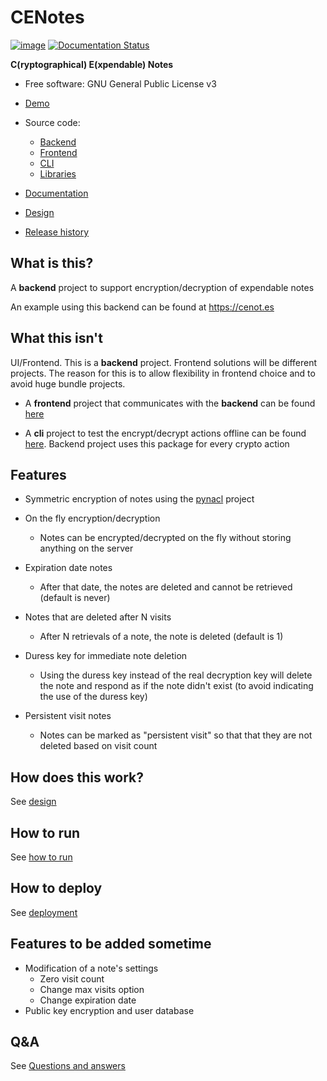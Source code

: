 # CENotes

[![image](https://travis-ci.org/cenotes/cenotes.svg?branch=master)](https://travis-ci.org/cenotes/cenotes)
[![Documentation
Status](https://readthedocs.org/projects/cenotes/badge/?version=latest)](https://cenotes.readthedocs.io/en/latest/?badge=latest)

**C(ryptographical) E(xpendable) Notes**

  - Free software: GNU General Public License v3

  - [Demo](https://cenot.es)

  - Source code:
        
    - [Backend](https://github.com/cenotes/cenotes)
    - [Frontend](https://github.com/cenotes/cenotes-reaction)
    - [CLI](https://github.com/cenotes/cenotes-cli)
    - [Libraries](https://github.com/cenotes/cenotes-lib)

  - [Documentation](https://cenotes.readthedocs.io)

  - [Design](https://cenotes.readthedocs.io/en/latest/design.html)

  - [Release history](https://cenotes.readthedocs.io/en/latest/history.html)

## What is this?

A **backend** project to support encryption/decryption of expendable
notes

An example using this backend can be found at <https://cenot.es>

## What this isn't

UI/Frontend. This is a **backend** project. Frontend solutions will be
different projects. The reason for this is to allow flexibility in
frontend choice and to avoid huge bundle projects.

- A **frontend** project that communicates with the **backend** can be
found [here](https://github.com/cenotes/cenotes-reaction)

- A **cli** project to test the encrypt/decrypt actions offline can be found 
[here](https://github.com/cenotes/cenotes-cli). Backend project uses this package 
for every crypto action

## Features

  - Symmetric encryption of notes using the
    [pynacl](https://pynacl.readthedocs.io/en/latest/) project

  - On the fly encryption/decryption
      - Notes can be encrypted/decrypted on the fly without storing
        anything on the server
  - Expiration date notes
    
      - After that date, the notes are deleted and cannot be
        retrieved (default is never)
  - Notes that are deleted after N visits
      - After N retrievals of a note, the note is deleted (default
        is 1)
  - Duress key for immediate note deletion
      - Using the duress key instead of the real decryption key
        will delete the note and respond as if the note didn't exist
        (to avoid indicating the use of the duress key)
  - Persistent visit notes
      - Notes can be marked as "persistent visit" so that that they
        are not deleted based on visit count

## How does this work?

See [design](https://cenotes.readthedocs.io/en/latest/design.html)

## How to run

See [how to run](https://cenotes.readthedocs.io/en/latest/run.html)

## How to deploy

See [deployment](https://cenotes.readthedocs.io/en/latest/deployment.html)

## Features to be added sometime

  - Modification of a note's settings
    - Zero visit count
    - Change max visits option
    - Change expiration date
  - Public key encryption and user database

## Q\&A

See [Questions and answers](https://cenotes.readthedocs.io/en/latest/qa.html)
